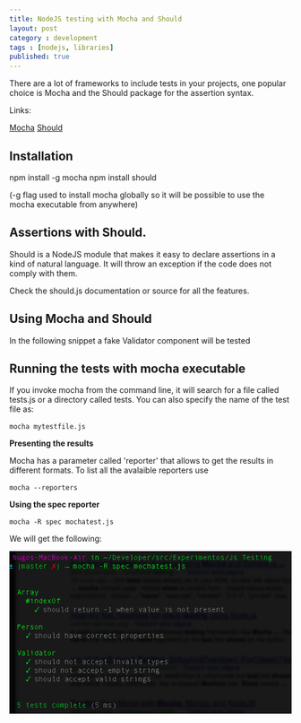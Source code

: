 ```yaml
---
title: NodeJS testing with Mocha and Should
layout: post
category : development
tags : [nodejs, libraries]
published: true
---
```



There are a lot of frameworks to include tests in your projects, one popular choice is Mocha and the Should package for the assertion syntax.

Links:

[Mocha](http://visionmedia.github.com/mocha/)
[Should](https://github.com/visionmedia/should.js)

## Installation

npm install -g mocha
npm install should

(-g flag used to install mocha globally so it will be possible to use the mocha executable from anywhere)

## Assertions with Should.

Should is a NodeJS module that makes it easy to declare assertions in a kind of natural language. It will throw an exception if the code does not comply with them.

<script src="https://gist.github.com/4	552618.js?file=should_syntax.js">//jekyllfix </script>

Check the should.js documentation or source for all the features.

## Using Mocha and Should

In the following snippet a fake Validator component
will be tested

<script src="https://gist.github.com/4552618.js?file=mocha_test.js">//jekyllfix </script>

## Running the tests with mocha executable

If you invoke mocha from the command line, it will search for a file called tests.js or a directory called tests. You can also specify the name of the test file as:

	mocha mytestfile.js
	
**Presenting the results**

Mocha has a parameter called 'reporter' that allows to get the results in different formats. To list all the avalaible reporters use 

	mocha --reporters
	
**Using the spec reporter**

	mocha -R spec mochatest.js
	
We will get the following:

 ![Mocha results](/img/mocha1.png) 
